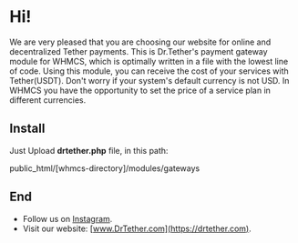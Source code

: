 # Hi!
We are very pleased that you are choosing our website for online and decentralized Tether payments. This is Dr.Tether's payment gateway module for WHMCS, which is optimally written in a file with the lowest line of code. Using this module, you can receive the cost of your services with Tether(USDT). Don't worry if your system's default currency is not USD. In WHMCS you have the opportunity to set the price of a service plan in different currencies.

## Install
Just Upload **drtether.php** file, in this path:

public_html/[whmcs-directory]/modules/gateways

## End
- Follow us on [Instagram](https://instagram.com/dr.tether).
- Visit our website: [www.DrTether.com](https://drtether.com).
